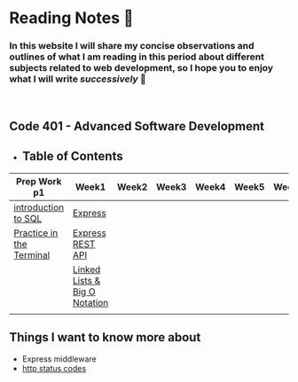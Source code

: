 # **Reading Notes** :notebook:
### In this website I will share my concise observations and outlines of what I am reading in this period about different subjects related to web development, so I hope you to enjoy what I will write *successively* :see_no_evil:
 <br>

 ##  Code 401 - Advanced Software Development
 - ## Table of Contents
 
|Prep Work p1   | Week1 | Week2 | Week3   | Week4   | Week5   | Week6   | Week7   | Week8   |
|---|---|---|---|---|---|---|---|---|
|  [introduction to SQL](/Prep_Readings/SQL.md) | [Express](./Advanc%20Level/class01/Express.md) |  |  |   |   |   |   |   |
|  [Practice in the Terminal](/Prep_Readings/Terminal.md)  | [Express REST API](./Advanc%20Level/class02/Express%20REST%20API.md)  |   |   |   |   |   |   |   |
|   | [Linked Lists & Big O Notation](./Advanc%20Level/class03/BigO%26linked_lists.md) |   |   |   |   |   |   |   |
|   |   |   |   |   |   |   |   |   |

## Things I want to know more about

- Express middleware
- [http status codes](https://www.restapitutorial.com/httpstatuscodes.html)
